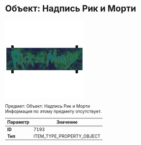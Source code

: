 # Объект: Надпись Рик и Морти

![Item Image](../img/7193.webp?raw=true)

Предмет: Объект: Надпись Рик и Морти<br>Информация по этому предмету отсутствует.


| Параметр | Значение |
|----------|----------|
| **ID** | 7193 |
| **Тип** | ITEM_TYPE_PROPERTY_OBJECT |

